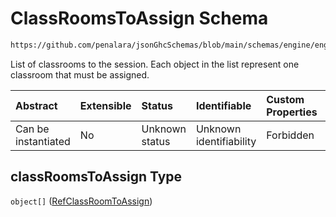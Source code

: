 # ClassRoomsToAssign Schema

```txt
https://github.com/penalara/jsonGhcSchemas/blob/main/schemas/engine/engineSpecification.schema.json#/properties/sessions/items/properties/sessionClassRooms/properties/classRoomsToAssign
```

List of classrooms to the session. Each object in the list represent one classroom that must be assigned.

| Abstract            | Extensible | Status         | Identifiable            | Custom Properties | Additional Properties | Access Restrictions | Defined In                                                                                               |
| :------------------ | :--------- | :------------- | :---------------------- | :---------------- | :-------------------- | :------------------ | :------------------------------------------------------------------------------------------------------- |
| Can be instantiated | No         | Unknown status | Unknown identifiability | Forbidden         | Allowed               | none                | [engineSpecification.schema.json\*](../../../out/engineSpecification.schema.json "open original schema") |

## classRoomsToAssign Type

`object[]` ([RefClassRoomToAssign](enginespecification-definitions-refclassroomtoassign.md))
